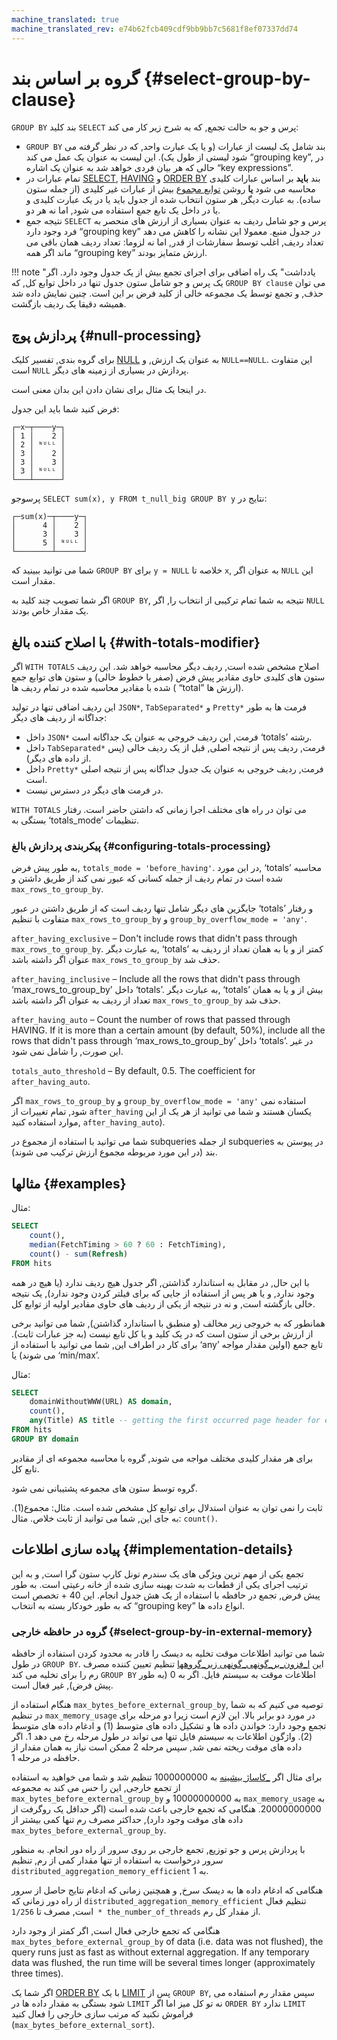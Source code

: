 ```yaml
---
machine_translated: true
machine_translated_rev: e74b62fcb409cdf9bb9bb7c5681f8ef07337dd74
---
```


# گروه بر اساس بند {#select-group-by-clause}

`GROUP BY` بند کلید `SELECT` پرس و جو به حالت تجمع, که به شرح زیر کار می کند:

-   `GROUP BY` بند شامل یک لیست از عبارات (و یا یک عبارت واحد, که در نظر گرفته می شود لیستی از طول یک). این لیست به عنوان یک عمل می کند “grouping key”, در حالی که هر بیان فردی خواهد شد به عنوان یک اشاره “key expressions”.
-   تمام عبارات در [SELECT](index.md), [HAVING](having.md) و [ORDER BY](order-by.md) بند **باید** بر اساس عبارات کلیدی محاسبه می شود **یا** روشن [توابع مجموع](../../../sql-reference/aggregate-functions/index.md) بیش از عبارات غیر کلیدی (از جمله ستون ساده). به عبارت دیگر, هر ستون انتخاب شده از جدول باید یا در یک عبارت کلیدی و یا در داخل یک تابع جمع استفاده می شود, اما نه هر دو.
-   نتیجه جمع `SELECT` پرس و جو شامل ردیف به عنوان بسیاری از ارزش های منحصر به فرد وجود دارد “grouping key” در جدول منبع. معمولا این نشانه را کاهش می دهد تعداد ردیف, اغلب توسط سفارشات از قدر, اما نه لزوما: تعداد ردیف همان باقی می ماند اگر همه “grouping key” ارزش متمایز بودند.

!!! note "یادداشت"
    یک راه اضافی برای اجرای تجمع بیش از یک جدول وجود دارد. اگر یک پرس و جو شامل ستون جدول تنها در داخل توابع کل, که `GROUP BY clause` می توان حذف, و تجمع توسط یک مجموعه خالی از کلید فرض بر این است. چنین نمایش داده شد همیشه دقیقا یک ردیف بازگشت.

## پردازش پوچ {#null-processing}

برای گروه بندی, تفسیر کلیک [NULL](../../syntax.md#null-literal) به عنوان یک ارزش, و `NULL==NULL`. این متفاوت است `NULL` پردازش در بسیاری از زمینه های دیگر.

در اینجا یک مثال برای نشان دادن این بدان معنی است.

فرض کنید شما باید این جدول:

``` text
┌─x─┬────y─┐
│ 1 │    2 │
│ 2 │ ᴺᵁᴸᴸ │
│ 3 │    2 │
│ 3 │    3 │
│ 3 │ ᴺᵁᴸᴸ │
└───┴──────┘
```

پرسوجو `SELECT sum(x), y FROM t_null_big GROUP BY y` نتایج در:

``` text
┌─sum(x)─┬────y─┐
│      4 │    2 │
│      3 │    3 │
│      5 │ ᴺᵁᴸᴸ │
└────────┴──────┘
```

شما می توانید ببینید که `GROUP BY` برای `y = NULL` خلاصه تا `x`, به عنوان اگر `NULL` این مقدار است.

اگر شما تصویب چند کلید به `GROUP BY`, نتیجه به شما تمام ترکیبی از انتخاب را, اگر `NULL` یک مقدار خاص بودند.

## با اصلاح کننده بالغ {#with-totals-modifier}

اگر `WITH TOTALS` اصلاح مشخص شده است, ردیف دیگر محاسبه خواهد شد. این ردیف ستون های کلیدی حاوی مقادیر پیش فرض (صفر یا خطوط خالی) و ستون های توابع جمع شده با مقادیر محاسبه شده در تمام ردیف ها ( “total” ارزش ها).

این ردیف اضافی تنها در تولید `JSON*`, `TabSeparated*` و `Pretty*` فرمت ها به طور جداگانه از ردیف های دیگر:

-   داخل `JSON*` فرمت, این ردیف خروجی به عنوان یک جداگانه است ‘totals’ رشته.
-   داخل `TabSeparated*` فرمت, ردیف پس از نتیجه اصلی, قبل از یک ردیف خالی (پس از داده های دیگر).
-   داخل `Pretty*` فرمت, ردیف خروجی به عنوان یک جدول جداگانه پس از نتیجه اصلی است.
-   در فرمت های دیگر در دسترس نیست.

`WITH TOTALS` می توان در راه های مختلف اجرا زمانی که داشتن حاضر است. رفتار بستگی به ‘totals\_mode’ تنظیمات.

### پیکربندی پردازش بالغ {#configuring-totals-processing}

به طور پیش فرض, `totals_mode = 'before_having'`. در این مورد, ‘totals’ محاسبه شده است در تمام ردیف از جمله کسانی که عبور نمی کند از طریق داشتن و `max_rows_to_group_by`.

جایگزین های دیگر شامل تنها ردیف است که از طریق داشتن در عبور ‘totals’ و رفتار متفاوت با تنظیم `max_rows_to_group_by` و `group_by_overflow_mode = 'any'`.

`after_having_exclusive` – Don't include rows that didn't pass through `max_rows_to_group_by`. به عبارت دیگر, ‘totals’ کمتر از و یا به همان تعداد از ردیف به عنوان اگر داشته باشد `max_rows_to_group_by` حذف شد.

`after_having_inclusive` – Include all the rows that didn't pass through ‘max\_rows\_to\_group\_by’ داخل ‘totals’. به عبارت دیگر, ‘totals’ بیش از و یا به همان تعداد از ردیف به عنوان اگر داشته باشد `max_rows_to_group_by` حذف شد.

`after_having_auto` – Count the number of rows that passed through HAVING. If it is more than a certain amount (by default, 50%), include all the rows that didn't pass through ‘max\_rows\_to\_group\_by’ داخل ‘totals’. در غیر این صورت, را شامل نمی شود.

`totals_auto_threshold` – By default, 0.5. The coefficient for `after_having_auto`.

اگر `max_rows_to_group_by` و `group_by_overflow_mode = 'any'` استفاده نمی شود, تمام تغییرات از `after_having` یکسان هستند و شما می توانید از هر یک از این موارد استفاده کنید, `after_having_auto`).

شما می توانید با استفاده از مجموع در subqueries از جمله subqueries در پیوستن به بند (در این مورد مربوطه مجموع ارزش ترکیب می شوند).

## مثالها {#examples}

مثال:

``` sql
SELECT
    count(),
    median(FetchTiming > 60 ? 60 : FetchTiming),
    count() - sum(Refresh)
FROM hits
```

با این حال, در مقابل به استاندارد گذاشتن, اگر جدول هیچ ردیف ندارد (یا هیچ در همه وجود ندارد, و یا هر پس از استفاده از جایی که برای فیلتر کردن وجود ندارد), یک نتیجه خالی بازگشته است, و نه در نتیجه از یکی از ردیف های حاوی مقادیر اولیه از توابع کل.

همانطور که به خروجی زیر مخالف (و منطبق با استاندارد گذاشتن), شما می توانید برخی از ارزش برخی از ستون است که در یک کلید و یا کل تابع نیست (به جز عبارات ثابت). برای کار در اطراف این, شما می توانید با استفاده از ‘any’ تابع جمع (اولین مقدار مواجه می شوند) یا ‘min/max’.

مثال:

``` sql
SELECT
    domainWithoutWWW(URL) AS domain,
    count(),
    any(Title) AS title -- getting the first occurred page header for each domain.
FROM hits
GROUP BY domain
```

برای هر مقدار کلیدی مختلف مواجه می شوند, گروه با محاسبه مجموعه ای از مقادیر تابع کل.

گروه توسط ستون های مجموعه پشتیبانی نمی شود.

ثابت را نمی توان به عنوان استدلال برای توابع کل مشخص شده است. مثال: مجموع(1). به جای این, شما می توانید از ثابت خلاص. مثال: `count()`.

## پیاده سازی اطلاعات {#implementation-details}

تجمع یکی از مهم ترین ویژگی های یک سندرم تونل کارپ ستون گرا است, و به این ترتیب اجرای یکی از قطعات به شدت بهینه سازی شده از خانه رعیتی است. به طور پیش فرض, تجمع در حافظه با استفاده از یک هش جدول انجام. این 40 + تخصص است که به طور خودکار بسته به انتخاب “grouping key” انواع داده ها.

### گروه در حافظه خارجی {#select-group-by-in-external-memory}

شما می توانید اطلاعات موقت تخلیه به دیسک را قادر به محدود کردن استفاده از حافظه در طول `GROUP BY`.
این [ا\_فزون\_بر\_گونهی\_گونهی زیر\_گروهها](../../../operations/settings/settings.md#settings-max_bytes_before_external_group_by) تنظیم تعیین کننده مصرف رم را برای تخلیه می کند `GROUP BY` اطلاعات موقت به سیستم فایل. اگر به 0 (به طور پیش فرض), غیر فعال است.

هنگام استفاده از `max_bytes_before_external_group_by`, توصیه می کنیم که به شما در تنظیم `max_memory_usage` در مورد دو برابر بالا. این لازم است زیرا دو مرحله برای تجمع وجود دارد: خواندن داده ها و تشکیل داده های متوسط (1) و ادغام داده های متوسط (2). واژگون اطلاعات به سیستم فایل تنها می تواند در طول مرحله رخ می دهد 1. اگر داده های موقت ریخته نمی شد, سپس مرحله 2 ممکن است نیاز به همان مقدار از حافظه در مرحله 1.

برای مثال اگر [\_کاساژ بیشینه](../../../operations/settings/settings.md#settings_max_memory_usage) به 1000000000 تنظیم شد و شما می خواهید به استفاده از تجمع خارجی, این را حس می کند به مجموعه `max_bytes_before_external_group_by` به 10000000000 و `max_memory_usage` به 20000000000. هنگامی که تجمع خارجی باعث شده است (اگر حداقل یک روگرفت از داده های موقت وجود دارد), حداکثر مصرف رم تنها کمی بیشتر از `max_bytes_before_external_group_by`.

با پردازش پرس و جو توزیع, تجمع خارجی بر روی سرور از راه دور انجام. به منظور سرور درخواست به استفاده از تنها مقدار کمی از رم, تنظیم `distributed_aggregation_memory_efficient` به 1.

هنگامی که ادغام داده ها به دیسک سرخ, و همچنین زمانی که ادغام نتایج حاصل از سرور از راه دور زمانی که `distributed_aggregation_memory_efficient` تنظیم فعال است, مصرف تا `1/256 * the_number_of_threads` از مقدار کل رم.

هنگامی که تجمع خارجی فعال است, اگر کمتر از وجود دارد `max_bytes_before_external_group_by` of data (i.e. data was not flushed), the query runs just as fast as without external aggregation. If any temporary data was flushed, the run time will be several times longer (approximately three times).

اگر شما یک [ORDER BY](order-by.md) با یک [LIMIT](limit.md) پس از `GROUP BY`, سپس مقدار رم استفاده می شود بستگی به مقدار داده ها در `LIMIT` نه تو کل میز اما اگر `ORDER BY` ندارد `LIMIT` فراموش نکنید که مرتب سازی خارجی را فعال کنید (`max_bytes_before_external_sort`).
